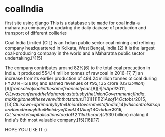 # coalIndia
first site using django 
This is a database site made for coal india-a maharatna company,for updating the daily datbase of production and transport of different collieries


Coal India Limited (CIL) is an Indian public sector coal mining and refining company headquartered in Kolkata, West Bengal, India.[2] It is the largest coal-producing company in the world and a Maharatna public sector undertaking.[4][5]

The company contributes around 82%[6] to the total coal production in India. It produced 554.14 million tonnes of raw coal in 2016–17,[7] an increase from its earlier production of 494.24 million tonnes of coal during FY2014–15[8][6] and earned revenues of ₹95,435 crore (US$13 billion)[6] from sale of coal in the same financial year.[8][9] In April 2011, CIL was conferred the Maharatna status by the Union Government of India, making it one of the seven with that status.[10][11][12] As of 14 October 2015,[13] CIL is owned primarily by the Union Government of India [14] who controls its operations through the Ministry of Coal.[4] As of 14 October 2015, CIL's market capitalisation stood at ₹2.11 lakh crore (US$30 billion) making it India's 8th most valuable company.[15][16][17]


HOPE YOU LIKE IT :) 
